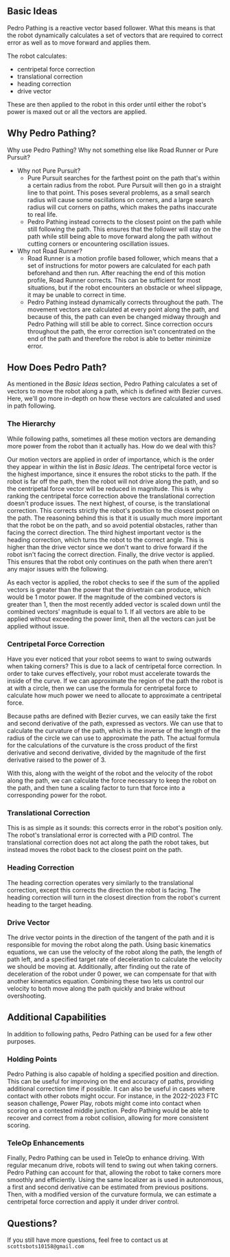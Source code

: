 ## Basic Ideas

Pedro Pathing is a reactive vector based follower. What this means is that the robot dynamically
calculates a set of vectors that are required to correct error as well as to move forward and
applies them.

The robot calculates:

* centripetal force correction
* translational correction
* heading correction
* drive vector

These are then applied to the robot in this order until either the robot's power is maxed out or all
the vectors are applied.

## Why Pedro Pathing?

Why use Pedro Pathing? Why not something else like Road Runner or Pure Pursuit?

* Why not Pure Pursuit?
    * Pure Pursuit searches for the farthest point on the path that's within a certain radius from
      the robot. Pure Pursuit will then go in a straight line to that point. This poses several
      problems, as a small search radius will cause some oscillations on corners, and a large search
      radius will cut corners on paths, which makes the paths inaccurate to real life.
    * Pedro Pathing instead corrects to the closest point on the path while still following the
      path. This ensures that the follower will stay on the path while still being able to move
      forward along the path without cutting corners or encountering oscillation issues.
* Why not Road Runner?
    * Road Runner is a motion profile based follower, which means that a set of instructions for
      motor powers are calculated for each path beforehand and then run. After reaching the end of
      this motion profile, Road Runner corrects. This can be sufficient for most situations, but if
      the robot encounters an obstacle or wheel slippage, it may be unable to correct in time.
    * Pedro Pathing instead dynamically corrects throughout the path. The movement vectors are
      calculated at every point along the path, and because of this, the path can even be changed
      midway through and Pedro Pathing will still be able to correct. Since correction occurs
      throughout the path, the error correction isn't concentrated on the end of the path and
      therefore the robot is able to better minimize error.

## How Does Pedro Path?

As mentioned in the *Basic Ideas* section, Pedro Pathing calculates a set of vectors to move the
robot along a path, which is defined with Bezier curves. Here, we'll go more in-depth on how these
vectors are calculated and used in path following.

### The Hierarchy

While following paths, sometimes all these motion vectors are demanding more power from the robot
than it actually has. How do we deal with this?

Our motion vectors are applied in order of importance, which is the order they appear in within the
list in *Basic Ideas*. The centripetal force vector is the highest importance, since it ensures the
robot sticks to the path. If the robot is far off the path, then the robot will not drive along the
path, and so the centripetal force vector will be reduced in magnitude. This is why ranking the
centripetal force correction above the translational correction doesn't produce issues. The next
highest, of course, is the translational correction. This corrects strictly the robot's position to
the closest point on the path. The reasoning behind this is that it is usually much more important
that the robot be on the path, and so avoid potential obstacles, rather than facing the correct
direction. The third highest important vector is the heading correction, which turns the robot to
the correct angle. This is higher than the drive vector since we don't want to drive forward if the
robot isn't facing the correct direction. Finally, the drive vector is applied. This ensures that
the robot only continues on the path when there aren't any major issues with the following.

As each vector is applied, the robot checks to see if the sum of the applied vectors is greater than
the power that the drivetrain can produce, which would be 1 motor power. If the magnitude of the
combined vectors is greater than 1, then the most recently added vector is scaled down until the
combined vectors' magnitude is equal to 1. If all vectors are able to be applied without exceeding
the power limit, then all the vectors can just be applied without issue.

### Centripetal Force Correction

Have you ever noticed that your robot seems to want to swing outwards when taking corners? This is
due to a lack of centripetal force correction. In order to take curves effectively, your robot must
accelerate towards the inside of the curve. If we can approximate the region of the path the robot
is at with a circle, then we can use the formula for centripetal force to calculate how much power
we need to allocate to approximate a centripetal force.

Because paths are defined with Bezier curves, we can easily take the first and second derivative of
the path, expressed as vectors. We can use that to calculate the curvature of the path, which is the
inverse of the length of the radius of the circle we can use to approximate the path. The actual
formula for the calculations of the curvature is the cross product of the first derivative and
second derivative, divided by the magnitude of the first derivative raised to the power of 3.

With this, along with the weight of the robot and the velocity of the robot along the path, we can
calculate the force necessary to keep the robot on the path, and then tune a scaling factor to turn
that force into a corresponding power for the robot.

### Translational Correction

This is as simple as it sounds: this corrects error in the robot's position only. The robot's
translational
error is corrected with a PID control. The translational correction does not act along the path the
robot takes, but instead moves the robot back to the closest point on the path.

### Heading Correction

The heading correction operates very similarly to the translational correction, except this corrects
the direction the robot is facing. The heading correction will turn in the closest direction from
the
robot's current heading to the target heading.

### Drive Vector

The drive vector points in the direction of the tangent of the path and it is responsible for moving
the robot along the path. Using basic kinematics equations, we can use the velocity of the robot
along the path, the length of path left, and a specified target rate of deceleration to calculate
the velocity we should be moving at. Additionally, after finding out the rate of deceleration of the
robot under 0 power, we can compensate for that with another kinematics equation. Combining these
two lets us control our velocity to both move along the path quickly and brake without overshooting.

## Additional Capabilities

In addition to following paths, Pedro Pathing can be used for a few other purposes.

### Holding Points

Pedro Pathing is also capable of holding a specified position and direction. This can be useful for
improving on the end accuracy of paths, providing additional correction time if possible. It can
also be useful in cases where contact with other robots might occur. For instance, in the 2022-2023
FTC season challenge, Power Play, robots might come into contact when scoring on a contested middle
junction. Pedro Pathing would be able to recover and correct from a robot collision, allowing for
more consistent scoring.

### TeleOp Enhancements

Finally, Pedro Pathing can be used in TeleOp to enhance driving. With regular mecanum drive, robots
will tend to swing out when taking corners. Pedro Pathing can account for that, allowing the robot
to take corners more smoothly and efficiently. Using the same localizer as is used in autonomous, a
first and second derivative can be estimated from previous positions. Then, with a modified version
of the curvature formula, we can estimate a centripetal force correction and apply it under driver
control.

## Questions?

If you still have more questions, feel free to contact us at `scottsbots10158@gmail.com`